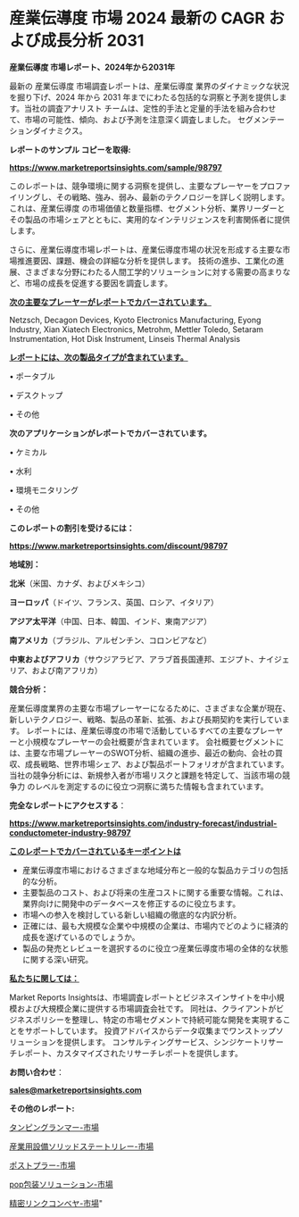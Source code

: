 # 産業伝導度 市場 2024 最新の CAGR および成長分析 2031

<strong>産業伝導度 市場レポート、2024年から2031年</strong>

最新の 産業伝導度 市場調査レポートは、産業伝導度 業界のダイナミックな状況を掘り下げ、2024 年から 2031 年までにわたる包括的な洞察と予測を提供します。当社の調査アナリスト チームは、定性的手法と定量的手法を組み合わせて、市場の可能性、傾向、および予測を注意深く調査しました。 セグメンテーションダイナミクス。



<strong>レポートのサンプル コピーを取得:</strong> <a href=https://www.marketreportsinsights.com/sample/98797>

<strong><u>https://www.marketreportsinsights.com/sample/98797</u></strong></a>

このレポートは、競争環境に関する洞察を提供し、主要なプレーヤーをプロファイリングし、その戦略、強み、弱み、最新のテクノロジーを詳しく説明します。 これは、産業伝導度 の市場価値と数量指標、セグメント分析、業界リーダーとその製品の市場シェアとともに、実用的なインテリジェンスを利害関係者に提供します。

さらに、産業伝導度市場レポートは、産業伝導度市場の状況を形成する主要な市場推進要因、課題、機会の詳細な分析を提供します。 技術の進歩、工業化の進展、さまざまな分野にわたる人間工学的ソリューションに対する需要の高まりなど、市場の成長を促進する要因を調査します。



<strong><u>次の主要なプレーヤーがレポートでカバーされています。</u></strong>

Netzsch, Decagon Devices, Kyoto Electronics Manufacturing, Eyong Industry, Xian Xiatech Electronics, Metrohm, Mettler Toledo, Setaram Instrumentation, Hot Disk Instrument, Linseis Thermal Analysis



<strong><u><b>レポートには、次の製品タイプが含まれています。</b></u></strong>

• ポータブル

• デスクトップ

• その他



<strong><b>次のアプリケーションがレポートでカバーされています。</b></strong>

• ケミカル

• 水利

• 環境モニタリング

• その他



<strong><b>このレポートの割引を受けるには：</b></strong><a href=https://www.marketreportsinsights.com/discount/98797>

<strong><u>https://www.marketreportsinsights.com/discount/98797</u></strong></a>



<strong>地域別：</strong>



<strong>北米</strong>（米国、カナダ、およびメキシコ）



<strong>ヨーロッパ</strong>（ドイツ、フランス、英国、ロシア、イタリア）



<strong>アジア太平洋</strong>（中国、日本、韓国、インド、東南アジア）



<strong>南アメリカ</strong>（ブラジル、アルゼンチン、コロンビアなど）



<strong>中東およびアフリカ</strong>（サウジアラビア、アラブ首長国連邦、エジプト、ナイジェリア、および南アフリカ）



<strong>競合分析：</strong>

産業伝導度業界の主要な市場プレーヤーになるために、さまざまな企業が現在、新しいテクノロジー、戦略、製品の革新、拡張、および長期契約を実行しています。 レポートには、産業伝導度の市場で活動しているすべての主要なプレーヤーと小規模なプレーヤーの会社概要が含まれています。 会社概要セグメントには、主要な市場プレーヤーのSWOT分析、組織の進歩、最近の動向、会社の買収、成長戦略、世界市場シェア、および製品ポートフォリオが含まれています。 当社の競争分析には、新規参入者が市場リスクと課題を特定して、当該市場の競争力 のレベルを測定するのに役立つ洞察に満ちた情報も含まれています。



<strong>完全なレポートにアクセスする</strong>：

<a href=https://www.marketreportsinsights.com/industry-forecast/industrial-conductometer-industry-98797>

<strong><u>https://www.marketreportsinsights.com/industry-forecast/industrial-conductometer-industry-98797</u></strong></a>



<strong><u><b>このレポートでカバーされているキーポイントは</b></u></strong>
<ul>
  <li>産業伝導度市場におけるさまざまな地域分布と一般的な製品カテゴリの包括的な分析。</li>
  <li>主要製品のコスト、および将来の生産コストに関する重要な情報。これは、業界向けに開発中のデータベースを修正するのに役立ちます。</li>
  <li>市場への参入を検討している新しい組織の徹底的な内訳分析。</li>
  <li>正確には、最も大規模な企業や中規模の企業は、市場内でどのように経済的成長を遂げているのでしょうか。</li>
  <li>製品の発売とレビューを選択するのに役立つ産業伝導度市場の全体的な状態に関する深い研究。</li>
</ul>


<strong><u><b>私たちに関しては：</b></u></strong>

Market Reports Insightsは、市場調査レポートとビジネスインサイトを中小規模および大規模企業に提供する市場調査会社です。 同社は、クライアントがビジネスポリシーを整理し、特定の市場セグメントで持続可能な開発を実現することをサポートしています。 投資アドバイスからデータ収集までワンストップソリューションを提供します。 コンサルティングサービス、シンジケートリサーチレポート、カスタマイズされたリサーチレポートを提供します。



<strong><b>お問い合わせ</b></strong>：

<a href=mailto:sales@marketreportsinsights.com>

<strong><u>sales@marketreportsinsights.com</u></strong></a>



<strong>その他のレポート:</strong>

<a href=https://www.linkedin.com/pulse/タンピングランマー-市場-2023-年のダイナミクスとビジネストレンド-2030-pr-news-hub-lxkff/>タンピングランマー-市場</a>

<a href=https://www.linkedin.com/pulse/産業用設備ソリッドステートリレー-市場-2023-swot-分析と最新イノベーション-cnjff/>産業用設備ソリッドステートリレー-市場</a>

<a href=https://www.linkedin.com/pulse/ポストプラー-市場-2023-推進要因と成長機会-2030-pr-news-hub-g799f/>ポストプラー-市場</a>

<a href=https://www.linkedin.com/pulse/pop包装ソリューション-市場-2023-新興市場-将来の動向と市場需要-bkoif/>pop包装ソリューション-市場</a>

<a href=https://www.linkedin.com/pulse/精密リンクコンベヤ-市場-2023-推進要因と成長機会-2030-consumer-connection-collective-360-x6eff/>精密リンクコンベヤ-市場</a>"
